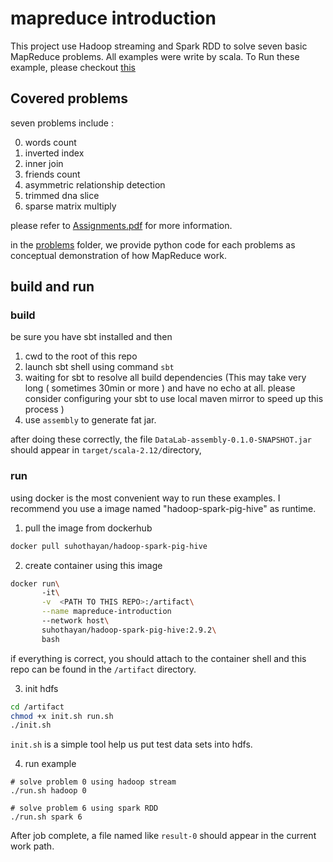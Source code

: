 # mapreduce introduction

This project use Hadoop streaming and Spark RDD to solve seven basic MapReduce problems. 
All examples were write by scala. To Run these example, please checkout [this](#build-and-run)

## Covered problems

seven problems include :

0. words count
1. inverted index
2. inner join
3. friends count
4. asymmetric relationship detection
5. trimmed dna slice 
6. sparse matrix multiply

please refer to [Assignments.pdf](./problems/Assignments.pdf) for more information.

in the [problems](./problems) folder, we provide python code for each problems as conceptual demonstration of how 
MapReduce work.

## build and run

### build 

be sure you have sbt installed and then 

1. cwd to the root of this repo
2. launch sbt shell using command `sbt`
3. waiting for sbt to resolve all build dependencies 
(This may take very long ( sometimes 30min or more ) and have no echo at all.
 please consider configuring your sbt to use local maven mirror to speed up  this process )
4. use  `assembly` to generate fat jar.

after doing these correctly, the file `DataLab-assembly-0.1.0-SNAPSHOT.jar` should appear in `target/scala-2.12/`directory,

### run

using docker is the most convenient way to run these examples. I recommend you use a image named "hadoop-spark-pig-hive"
 as runtime.
 
1. pull the image from dockerhub
 
```bash
docker pull suhothayan/hadoop-spark-pig-hive
```
    
2. create container using this image

```bash
docker run\  
       -it\
       -v  <PATH TO THIS REPO>:/artifact\
       --name mapreduce-introduction
       --network host\
       suhothayan/hadoop-spark-pig-hive:2.9.2\
       bash
```
 if everything is correct, you should attach to the container shell and 
 this repo can be found in the `/artifact` directory.

3. init hdfs

```bash
cd /artifact
chmod +x init.sh run.sh
./init.sh
```

`init.sh` is a simple tool help us put test data sets into hdfs.

4. run example 

```
# solve problem 0 using hadoop stream
./run.sh hadoop 0

# solve problem 6 using spark RDD
./run.sh spark 6
```

After job complete, a file named like `result-0` should appear in the current work path.


